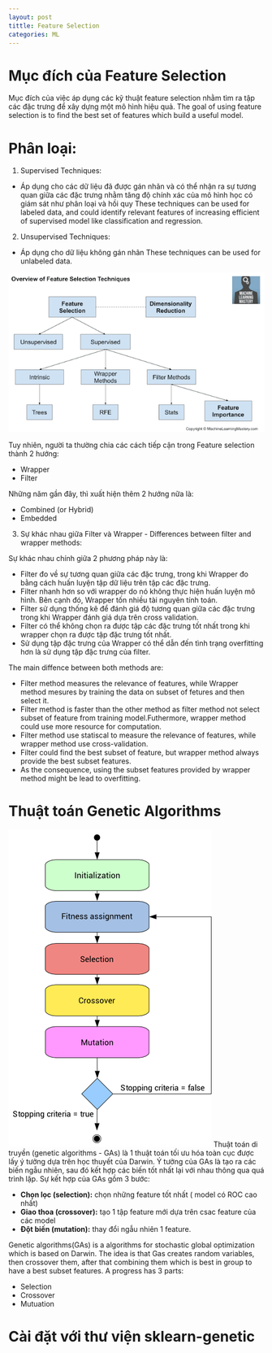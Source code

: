```yaml
---
layout: post
tittle: Feature Selection
categories: ML
---
```

# Mục đích của Feature Selection
Mục đích của việc áp dụng các kỹ thuật feature selection nhằm tìm ra tập các đặc trưng để xây dựng một mô hình hiệu quả.
The goal of using feature selection is to find the best set of features which build a useful model.
# Phân loại:
1. Supervised Techniques:
*   Áp dụng cho các dữ liệu đã được gán nhãn và có thể nhận ra sự tương quan giữa các đặc trưng nhằm tăng độ chính xác của mô hình học có giám sát như phân loại và hồi quy
These techniques can be used for labeled data, and could identify relevant features of increasing efficient of supervised model like classification and regression.
2. Unsupervised Techniques:
*   Áp dụng cho dữ liệu không gán nhãn
These techniques can be used for unlabeled data.

![alt](https://raw.githubusercontent.com/khangdltUIT/khangdltUIT.github.io/master/images/Overview-of-Feature-Selection-Techniques3.webp
)

Tuy nhiên, người ta thường chia các cách tiếp cận trong Feature selection thành 2 hướng:

* Wrapper
* Filter

Những năm gần đây, thì xuất hiện thêm 2 hướng nữa là:

* Combined (or Hybrid)
* Embedded

3. Sự khác nhau giữa Filter và Wrapper - Differences between filter and wrapper methods:

Sự khác nhau chính giữa 2 phương pháp này là:
* Filter đo về sự tương quan giữa các đặc trưng, trong khi Wrapper đo bằng cách huấn luyện tập dữ liệu trên tập các đặc trưng.
* Filter nhanh hơn so với wrapper do nó không thực hiện huấn luyện mô hình. Bên cạnh đó, Wrapper tốn nhiều tài nguyên tính toán.
* Filter sử dụng thống kê để đánh giá độ tương quan giữa các đặc trưng trong khi Wrapper đánh giá dựa trên cross validation.
* Filter có thể không chọn ra được tập các đặc trưng tốt nhất trong khi wrapper chọn ra được tập đặc trưng tốt nhất.
* Sử dụng tập đặc trưng của Wrapper có thể dẫn đến tình trạng overfitting hơn là sử dụng tập đặc trưng của filter.

The main diffence between both methods are:
* Filter method measures the relevance of features, while Wrapper method mesures by training the data on subset of fetures and then select it.
* Filter method is faster than the other method as filter method not select subset of feature from training model.Futhermore, wrapper method could use more resource for computation.
* Filter method use statiscal to measure the relevance of features, while wrapper method use cross-validation.
* Filter could find the best subset of feature, but wrapper method always provide the best subset features.
* As the consequence, using the subset features provided by wrapper method might be lead to overfitting.

# Thuật toán Genetic Algorithms
![alt](https://raw.githubusercontent.com/khangdltUIT/khangdltUIT.github.io/master/images/genetic_algorithm.png)
Thuật toán di truyền (genetic algorithms - GAs) là 1 thuật toán tối ưu hóa toàn cục được lấy ý tưởng dựa trên học thuyết của Darwin.
Ý tưởng của GAs là tạo ra các biến ngẫu nhiên, sau đó kết hợp các biến tốt nhất lại với nhau thông qua quá trình lặp.
Sự kết hợp của GAs gồm 3 bước:
* **Chọn lọc (selection):** chọn những feature tốt nhất ( model có ROC cao nhất)
* **Giao thoa (crossover):** tạo 1 tập feature mới dựa trên csac feature của các model
* **Đột biến (mutation):** thay đổi ngẫu nhiên 1 feature.

Genetic algorithms(GAs) is a algorithms for stochastic global optimization which is based on Darwin.
The idea is that Gas creates random variables, then crossover them, after that combining them which is best in group  to have a best subset features.
A progress has 3 parts:
* Selection
* Crossover
* Mutuation
# Cài đặt với thư viện sklearn-genetic




